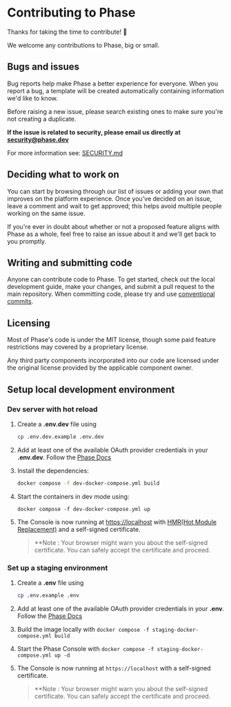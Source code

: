 # Contributing to Phase

Thanks for taking the time to contribute! 🫡

We welcome any contributions to Phase, big or small.

## Bugs and issues

Bug reports help make Phase a better experience for everyone. When you report a bug, a template will be created automatically containing information we'd like to know.

Before raising a new issue, please search existing ones to make sure you're not creating a duplicate.

**If the issue is related to security, please email us directly at security@phase.dev**

For more information see: [SECURITY.md](/SECURITY.md)

## Deciding what to work on

You can start by browsing through our list of issues or adding your own that improves on the platform experience. Once you've decided on an issue, leave a comment and wait to get approved; this helps avoid multiple people working on the same issue.

If you're ever in doubt about whether or not a proposed feature aligns with Phase as a whole, feel free to raise an issue about it and we'll get back to you promptly.

## Writing and submitting code

Anyone can contribute code to Phase. To get started, check out the local development guide, make your changes, and submit a pull request to the main repository. When committing code, please try and use [conventional commits](https://www.conventionalcommits.org/en/v1.0.0/).

## Licensing

Most of Phase's code is under the MIT license, though some paid feature restrictions may covered by a proprietary license.

Any third party components incorporated into our code are licensed under the original license provided by the applicable component owner.

## Setup local development environment

### Dev server with hot reload

1. Create a **.env.dev** file using
    ```bash
    cp .env.dev.example .env.dev
    ```

2. Add at least one of the available OAuth provider credentials in your **.env.dev**. Follow the [Phase Docs](https://docs.phase.dev/self-hosting/configuration/envars#single-sign-on-sso)

3. Install the dependencies:

    ```bash
    docker compose -f dev-docker-compose.yml build
    ```

4. Start the containers in dev mode using: 
    ```
    docker compose -f dev-docker-compose.yml up
    ```

5. The Console is now running at <https://localhost> with [HMR(Hot Module Replacement)](https://webpack.js.org/concepts/hot-module-replacement) and a self-signed certificate.
   
   >**Note : Your browser might warn you about the self-signed certificate. You can safely accept the certificate and proceed. 

### Set up a staging environment

1. Create a **.env** file using
    ```bash
    cp .env.example .env
    ```
2. Add at least one of the available OAuth provider credentials in your **.env**. Follow the [Phase Docs](https://docs.phase.dev/self-hosting/configuration/envars#single-sign-on-sso)

2. Build the image locally with `docker compose -f staging-docker-compose.yml build`

3. Start the Phase Console with `docker compose -f staging-docker-compose.yml up -d`

4. The Console is now running at `https://localhost` with a self-signed certificate.

   >**Note : Your browser might warn you about the self-signed certificate. You can safely accept the certificate and proceed. 
